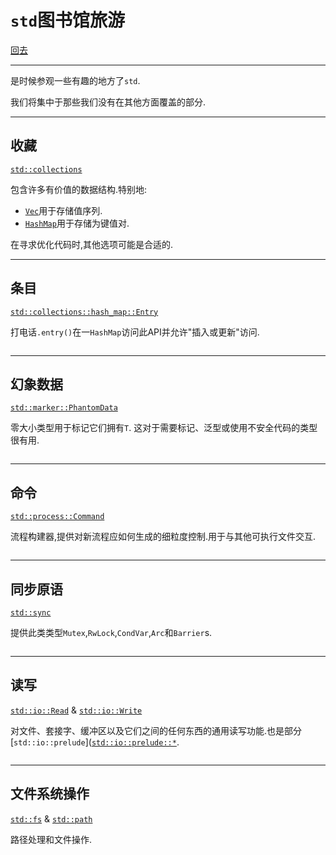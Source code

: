 # `std`图书馆旅游

[回去](toc/default.html)

---

是时候参观一些有趣的地方了`std`.

我们将集中于那些我们没有在其他方面覆盖的部分.

---

## 收藏

[`std::collections`](https://doc.rust-lang.org/std/collections/index.html)

包含许多有价值的数据结构.特别地:

-   [`Vec`](https://doc.rust-lang.org/std/vec/struct.Vec.html)用于存储值序列.
-   [`HashMap`](https://doc.rust-lang.org/std/collections/struct.HashMap.html)用于存储为键值对.

在寻求优化代码时,其他选项可能是合适的.

---

## 条目

[`std::collections::hash_map::Entry`](https://doc.rust-lang.org/std/collections/hash_map/enum.Entry.html)

打电话`.entry()`在一`HashMap`访问此API并允许"插入或更新"访问.

<pre><code data-source="chapters/shared/code/std-lib-tour/1.rs" data-trim="hljs rust" class="lang-rust"></code></pre>

---

## 幻象数据

[`std::marker::PhantomData`](https://doc.rust-lang.org/std/marker/struct.PhantomData.html)

零大小类型用于标记它们拥有`T`. 这对于需要标记、泛型或使用不安全代码的类型很有用.

<pre><code data-source="chapters/shared/code/std-lib-tour/2.rs" data-trim="hljs rust" class="lang-rust"></code></pre>

---

## 命令

[`std::process::Command`](https://doc.rust-lang.org/std/process/struct.Command.html)

流程构建器,提供对新流程应如何生成的细粒度控制.用于与其他可执行文件交互.

<pre><code data-source="chapters/shared/code/std-lib-tour/3.rs" data-trim="hljs rust" class="lang-rust"></code></pre>

---

## 同步原语

[`std::sync`](https://doc.rust-lang.org/std/sync/)

提供此类类型`Mutex`,`RwLock`,`CondVar`,`Arc`和`Barrier`s.

<pre><code data-source="chapters/shared/code/std-lib-tour/4.rs" data-trim="hljs rust" class="lang-rust"></code></pre>

---

## 读写

[`std::io::Read`](https://doc.rust-lang.org/std/io/trait.Read.html) & [`std::io::Write`](https://doc.rust-lang.org/std/io/trait.Write.html)

对文件、套接字、缓冲区以及它们之间的任何东西的通用读写功能.也是部分[`std::io::prelude`]\([`std::io::prelude::*`](https://doc.rust-lang.org/std/io/prelude/).

<pre><code data-source="chapters/shared/code/std-lib-tour/5.rs" data-trim="hljs rust" class="lang-rust"></code></pre>

---

## 文件系统操作

[`std::fs`](https://doc.rust-lang.org/std/fs/) & [`std::path`](https://doc.rust-lang.org/std/path/)

路径处理和文件操作.

<pre><code data-source="chapters/shared/code/std-lib-tour/6.rs" data-trim="hljs rust" class="lang-rust"></code></pre>

